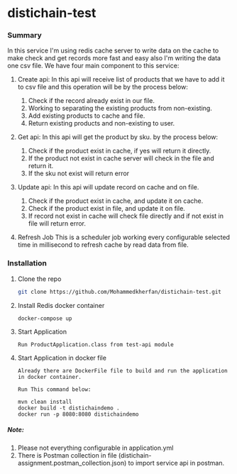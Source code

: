 # distichain-test

### Summary
In this service I'm using redis cache server to write data on the cache to make check and get records more fast and easy also I'm writing the data one csv file.
We have four main component to this service:
1. Create api:
   In this api will receive list of products that we have to add it to csv file and this operation will be by the process below:
   1. Check if the record already exist in our file.
   2. Working to separating the existing products from non-existing.
   3. Add existing products to cache and file.
   4. Return existing products and non-existing to user.
   
2. Get api:
   In this api will get the product by sku. by the process below:
   1. Check if the product exist in cache, if yes will return it directly.
   2. If the product not exist in cache server will check in the file and return it.
   3. If the sku not exist will return error
   
3. Update api:
   In this api will update record on cache and on file.
   1. Check if the product exist in cache, and update it on cache.
   2. Check if the product exist in file, and update it on file.
   3. If record not exist in cache will check file directly and if not exist in file will return error.
   
4. Refresh Job
   This is a scheduler job working every configurable selected time in millisecond to refresh cache by read data from file.


### Installation

1. Clone the repo
   ```sh
   git clone https://github.com/Mohammedkherfan/distichain-test.git
   ```
2. Install Redis docker container
   ```
   docker-compose up
   ```
3. Start Application
   ```
   Run ProductApplication.class from test-api module
   ```

3. Start Application in docker file
   ```
   Already there are DockerFile file to build and run the application in docker container.
   
   Run This command below:
   
   mvn clean install
   docker build -t distichaindemo .
   docker run -p 8080:8080 distichaindemo
   ```

##### Note:
1. Please not everything configurable in application.yml
2. There is Postman collection in file (distichain-assignment.postman_collection.json) to import service api in postman.

